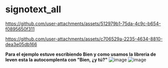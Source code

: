 # signotext_all


https://github.com/user-attachments/assets/512979b1-75da-4c9c-b654-f0895650f311


https://github.com/user-attachments/assets/c706529a-2235-4634-8810-dea3e05db166

**Para el ejemplo estuve escribiendo Bien y como usamos la libreria de leven esta la autocomplenta con "Bien, ¿y tú?"**
![image](https://github.com/user-attachments/assets/cf5ede26-80d9-45a9-b70e-d23515ff700f)
![image](https://github.com/user-attachments/assets/553316e8-f03d-45d3-ba11-c47a711e89aa)
